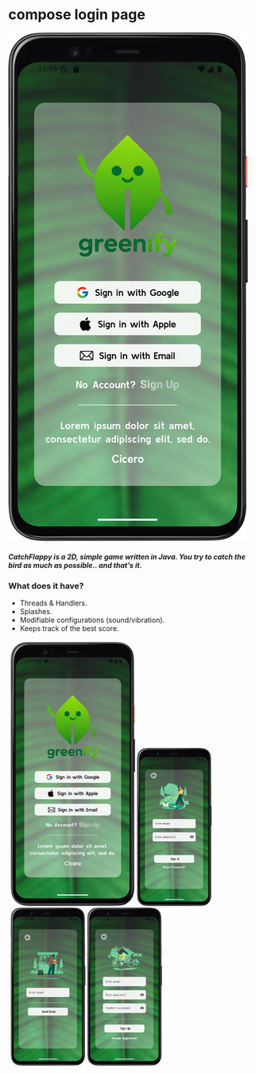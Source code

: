 # compose login page

![asd](https://github.com/bugrahankaramollaoglu/compose_login/blob/main/1.png)

##### CatchFlappy is a 2D, simple game written in Java. You try to catch the bird as much as possible.. and that's it.

### What does it have?
* Threads & Handlers.
* Splashes.
* Modifiable configurations (sound/vibration).
* Keeps track of the best score.

<div style="display: flex;">
  <div style="flex: 50%; padding: 5px;">
    <img src="https://github.com/bugrahankaramollaoglu/compose_login/blob/main/1.png" width="250" />
    <img src="https://github.com/bugrahankaramollaoglu/compose_login/blob/main/2.png" width="150" />
    <img src="https://github.com/bugrahankaramollaoglu/compose_login/blob/main/3.png" width="150" />
    <img src="https://github.com/bugrahankaramollaoglu/compose_login/blob/main/4.png" width="150" />
</div>
